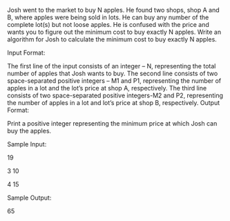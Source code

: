 Josh went to the market to buy N apples. He found two shops, shop A and B, where apples were being sold in lots. He can buy any number of the complete lot(s) but not loose apples. He is confused with the price and wants you to figure out the minimum cost to buy exactly N apples. Write an algorithm for Josh to calculate the minimum cost to buy exactly N apples.

Input Format:

The first line of the input consists of an integer – N, representing the total number of apples that Josh wants to buy.
The second line consists of two space-separated positive integers – M1 and P1, representing the number of apples in a lot and the lot’s price at shop A, respectively.
The third line consists of two space-separated positive integers-M2 and P2, representing the number of apples in a lot and lot’s price at shop B, respectively.
Output Format:

Print a positive integer representing the minimum price at which Josh can buy the apples.

Sample Input:

19

3 10

4 15

Sample Output:

65
